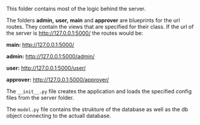 This folder contains most of the logic behind the server.

The folders **admin,** **user,** **main** and **approver** are blueprints for the url routes. They contain the views that are specified for their class. If the url of the server is http://127.0.0.1:5000/  the routes would be:

**main:** http://127.0.0.1:5000/

**admin:** http://127.0.0.1:5000/admin/

**user:** http://127.0.0.1:5000/user/

**approver:** http://127.0.0.1:5000/approver/

The `__init__.py` file creates the application and loads the specified config files from the server folder.

The `model.py` file contains the strukture of the database as well as the db object connecting to the actuall database.